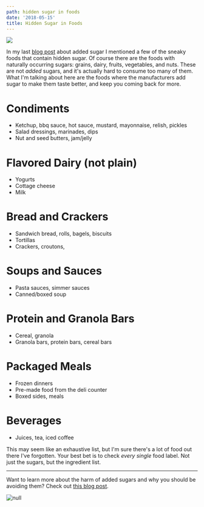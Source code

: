 ```yaml
---
path: hidden sugar in foods
date: '2018-05-15'
title: Hidden Sugar in Foods
---
```

![](/assets/hidden-sugars-in-everyday-foods-1-.png)

In my last [blog post](https://kohlifornia.com/how-to-avoid-added-sugar/) about added sugar I mentioned a few of the sneaky foods that contain hidden sugar.  Of course there are the foods with naturally occurring sugars: grains, dairy, fruits, vegetables, and nuts.  These are not _added_ sugars, and it's actually hard to consume too many of them.  What I'm talking about here are the foods where the manufacturers add sugar to make them taste better, and keep you coming back for more.

# Condiments

* Ketchup, bbq sauce, hot sauce, mustard, mayonnaise, relish, pickles
* Salad dressings, marinades, dips
* Nut and seed butters, jam/jelly

# Flavored Dairy (not plain)

* Yogurts
* Cottage cheese
* Milk

# Bread and Crackers

* Sandwich bread, rolls, bagels, biscuits
* Tortillas
* Crackers, croutons, 

# Soups and Sauces

* Pasta sauces, simmer sauces
* Canned/boxed soup

# Protein and Granola Bars

* Cereal, granola
* Granola bars, protein bars, cereal bars

# Packaged Meals

* Frozen dinners
* Pre-made food from the deli counter
* Boxed sides, meals

# Beverages

* Juices, tea, iced coffee

This may seem like an exhaustive list, but I'm sure there's a lot of food out there I've forgotten.  Your best bet is to check _every single_ food label.  Not just the sugars, but the ingredient list.

- - -

Want to learn more about the harm of added sugars and why you should be avoiding them?  Check out [this blog post](https://kohlifornia.com/how-to-avoid-added-sugar/).

![null](/assets/how-to-avoid-added-sugars.png)
